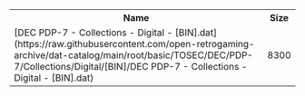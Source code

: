 <table>
<tr><th>Name</th><th>Size</th></tr>
<tr><td>[DEC PDP-7 - Collections - Digital - [BIN].dat](https://raw.githubusercontent.com/open-retrogaming-archive/dat-catalog/main/root/basic/TOSEC/DEC/PDP-7/Collections/Digital/[BIN]/DEC PDP-7 - Collections - Digital - [BIN].dat)</td><td>8300</td></tr>
</table>
